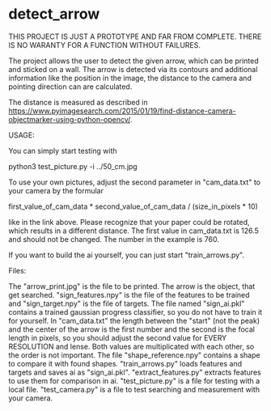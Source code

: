 # detect_arrow

THIS PROJECT IS JUST A PROTOTYPE AND FAR FROM COMPLETE. THERE IS NO WARANTY FOR A FUNCTION WITHOUT FAILURES.

The project allows the user to detect the given arrow, which can be printed and sticked on a wall. The arrow is detected via its contours and additional information like the position in the image, the distance to the camera and pointing direction can are calculated.

The distance is measured as described in https://www.pyimagesearch.com/2015/01/19/find-distance-camera-objectmarker-using-python-opencv/.

USAGE:

You can simply start testing with 

python3 test_picture.py -i ../50_cm.jpg

To use your own pictures, adjust the second parameter in "cam_data.txt" to your camera by the formular

first_value_of_cam_data * second_value_of_cam_data / (size_in_pixels * 10)

like in the link above. Please recognize that your paper could be rotated, which results in a different distance. The first value in cam_data.txt is 126.5 and should not be changed. The number in the example is 760. 

If you want to build the ai yourself, you can just start "train_arrows.py".

Files:

The "arrow_print.jpg" is the file to be printed. The arrow is the object, that get searched.
"sign_features.npy" is the file of the features to be trained and "sign_target.npy" is the file of targets.
The file named "sign_ai.pkl" contains a trained gaussian progress classifier, so you do not have to train it for yourself.
In "cam_data.txt" the length between the "start" (not the peak) and the center of the arrow is the first number and the second is the focal length in pixels, so you
should adjust the second value for EVERY RESOLUTION and lense. Both values are multiplicated with each other, so the order is not important.
The file "shape_reference.npy" contains a shape to compare it with found shapes.
"train_arrows.py" loads features and targets and saves ai as "sign_ai.pkl".
"extract_features.py" extracts features to use them for comparison in ai.
"test_picture.py" is a file for testing with a local file.
"test_camera.py" is a file to test searching and measurement with your camera.

